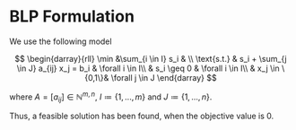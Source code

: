 # BLP Formulation

We use the following model

$$
    \begin{darray}{rll}
        \min &\sum_{i \in I} s_i & \\
        \text{s.t.} & s_i + \sum_{j \in J} a_{ij} x_j = b_i & \forall i \in I\\
        & s_i \geq 0 & \forall i \in I\\
        & x_j \in \{0,1\}& \forall j \in J
    \end{darray}
$$

where $A = [a_{ij}] \in \mathbb{N}^{m,n}$, $I \coloneqq \{1,...,m\}$ and $J \coloneqq \{1,...,n\}$.

Thus, a feasible solution has been found, when the objective value is $0$.